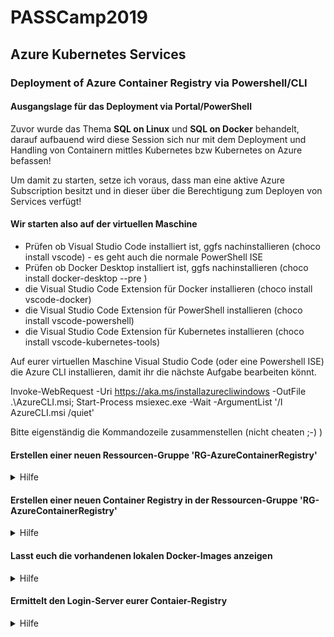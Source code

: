 # PASSCamp2019
## Azure Kubernetes Services
### Deployment of Azure Container Registry via Powershell/CLI

#### Ausgangslage für das Deployment via Portal/PowerShell
Zuvor wurde das Thema **SQL on Linux** und **SQL on Docker** behandelt, darauf aufbauend wird diese Session sich nur mit dem Deployment und Handling von Containern mittles Kubernetes bzw Kubernetes on Azure befassen!

Um damit zu starten, setze ich voraus, dass man eine aktive Azure Subscription besitzt und in dieser über die Berechtigung zum Deployen von Services verfügt!

#### Wir starten also auf der virtuellen Maschine
- Prüfen ob Visual Studio Code installiert ist, ggfs nachinstallieren (choco install vscode) - es geht auch die normale PowerShell ISE
- Prüfen ob Docker Desktop installiert ist, ggfs nachinstallieren (choco install docker-desktop --pre )
- die Visual Studio Code Extension für Docker installieren (choco install vscode-docker)
- die Visual Studio Code Extension für PowerShell installieren (choco install vscode-powershell)
- die Visual Studio Code Extension für Kubernetes installieren (choco install vscode-kubernetes-tools)

Auf eurer virtuellen Maschine Visual Studio Code (oder eine Powershell ISE) die Azure CLI installieren, damit ihr die nächste Aufgabe bearbeiten könnt.

Invoke-WebRequest -Uri https://aka.ms/installazurecliwindows -OutFile .\AzureCLI.msi; Start-Process msiexec.exe -Wait -ArgumentList '/I AzureCLI.msi /quiet'

Bitte eigenständig die Kommandozeile zusammenstellen (nicht cheaten ;-) )
#### Erstellen einer neuen Ressourcen-Gruppe 'RG-AzureContainerRegistry'
<details>
  <summary>Hilfe</summary>
  <p>

  ```PowerShell
  az group create --name RG-AzureContainerRegistry --location eastus
```
</p>
</details>

#### Erstellen einer neuen Container Registry in der Ressourcen-Gruppe 'RG-AzureContainerRegistry'
<details>
  <summary>Hilfe</summary>
  <p>

    ```PowerShell
        az acr create --resource-group RG-AzureContainerRegistry --name PASSCamp-ACR --sku Basic
```
    </p>
</details>

#### Einloggen in die neue Container-Registry
<details>
  <summary>Hilfe</summary>
  <p>

  ```PowerShell
        az acr login --name PASSCamp-ACR
```
    </p>
</details>

#### Lasst euch die vorhandenen lokalen Docker-Images anzeigen
<details>
  <summary>Hilfe</summary>
  <p>

  ```PowerShell
    docker images
```
    </p>
</details>

#### Ermittelt den Login-Server eurer Contaier-Registry
<details>
  <summary>Hilfe</summary>
  <p>

  ```PowerShell
    az acr list --resource-group RG-AzureContainerRegistry --query "[].{acrLoginServer:loginServer}" --output table
```
    </p>
</details>
